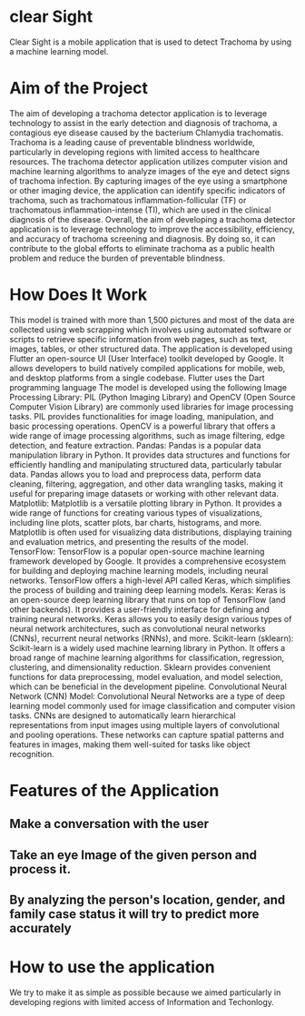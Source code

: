 # clear Sight
Clear Sight is a mobile application that is used to detect Trachoma by using a machine learning model.

# Aim of the Project
The aim of developing a trachoma detector application is to leverage technology to assist in the early detection and diagnosis of trachoma, a contagious eye disease caused by the bacterium Chlamydia trachomatis. Trachoma is a leading cause of preventable blindness worldwide, particularly in developing regions with limited access to healthcare resources.
The trachoma detector application utilizes computer vision and machine learning algorithms to analyze images of the eye and detect signs of trachoma infection. By capturing images of the eye using a smartphone or other imaging device, the application can identify specific indicators of trachoma, such as trachomatous inflammation-follicular (TF) or trachomatous inflammation-intense (TI), which are used in the clinical diagnosis of the disease.
Overall, the aim of developing a trachoma detector application is to leverage technology to improve the accessibility, efficiency, and accuracy of trachoma screening and diagnosis. By doing so, it can contribute to the global efforts to eliminate trachoma as a public health problem and reduce the burden of preventable blindness.

# How Does It Work
This model is trained with more than 1,500 pictures and most of the data are collected using web scrapping which involves using automated software or scripts to retrieve specific information from web pages, such as text, images, tables, or other structured data.
The application is developed using Flutter an open-source UI (User Interface) toolkit developed by Google. It allows developers to build natively compiled applications for mobile, web, and desktop platforms from a single codebase. Flutter uses the Dart programming language
The model is developed using the following
Image Processing Library: PIL (Python Imaging Library) and OpenCV (Open Source Computer Vision Library) are commonly used libraries for image processing tasks. PIL provides functionalities for image loading, manipulation, and basic processing operations. OpenCV is a powerful library that offers a wide range of image processing algorithms, such as image filtering, edge detection, and feature extraction.
Pandas: Pandas is a popular data manipulation library in Python. It provides data structures and functions for efficiently handling and manipulating structured data, particularly tabular data. Pandas allows you to load and preprocess data, perform data cleaning, filtering, aggregation, and other data wrangling tasks, making it useful for preparing image datasets or working with other relevant data.
Matplotlib: Matplotlib is a versatile plotting library in Python. It provides a wide range of functions for creating various types of visualizations, including line plots, scatter plots, bar charts, histograms, and more. Matplotlib is often used for visualizing data distributions, displaying training and evaluation metrics, and presenting the results of the model.
TensorFlow: TensorFlow is a popular open-source machine learning framework developed by Google. It provides a comprehensive ecosystem for building and deploying machine learning models, including neural networks. TensorFlow offers a high-level API called Keras, which simplifies the process of building and training deep learning models.
Keras: Keras is an open-source deep learning library that runs on top of TensorFlow (and other backends). It provides a user-friendly interface for defining and training neural networks. Keras allows you to easily design various types of neural network architectures, such as convolutional neural networks (CNNs), recurrent neural networks (RNNs), and more.
Scikit-learn (sklearn): Scikit-learn is a widely used machine learning library in Python. It offers a broad range of machine learning algorithms for classification, regression, clustering, and dimensionality reduction. Sklearn provides convenient functions for data preprocessing, model evaluation, and model selection, which can be beneficial in the development pipeline.
Convolutional Neural Network (CNN) Model: Convolutional Neural Networks are a type of deep learning model commonly used for image classification and computer vision tasks. CNNs are designed to automatically learn hierarchical representations from input images using multiple layers of convolutional and pooling operations. These networks can capture spatial patterns and features in images, making them well-suited for tasks like object recognition.



# Features of the Application
## Make a conversation with the user 
## Take an eye Image of the given person and process it. 
## By analyzing the person's location, gender, and family case status it will try to predict more accurately 

# How to use the application 
We try to make it as simple as possible because we aimed particularly in developing regions with limited access of Information and Techonlogy.

